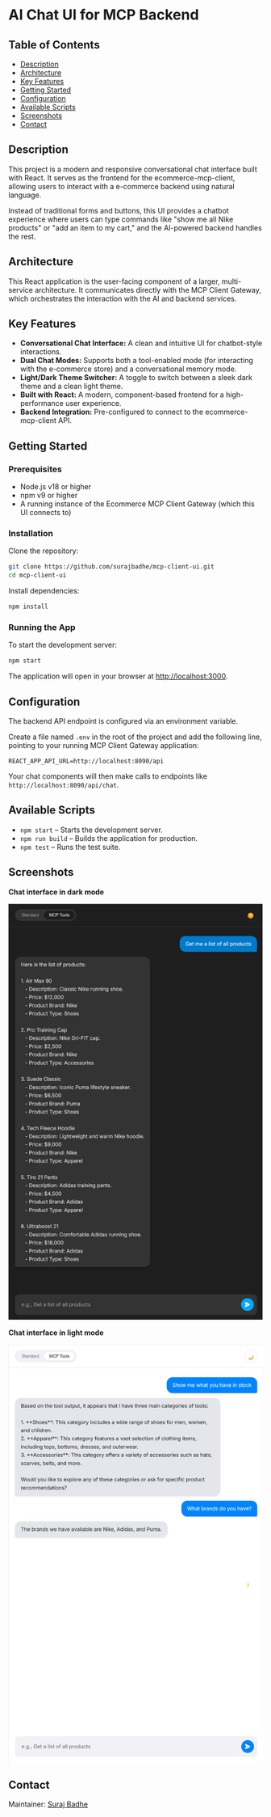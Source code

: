 
# AI Chat UI for MCP Backend

## Table of Contents

- [Description](#description)
- [Architecture](#architecture)
- [Key Features](#key-features)
- [Getting Started](#getting-started)
- [Configuration](#configuration)
- [Available Scripts](#available-scripts)
- [Screenshots](#screenshots)
- [Contact](#contact)

## Description

This project is a modern and responsive conversational chat interface built with React. It serves as the frontend for the ecommerce-mcp-client, allowing users to interact with a e-commerce backend using natural language.

Instead of traditional forms and buttons, this UI provides a chatbot experience where users can type commands like "show me all Nike products" or "add an item to my cart," and the AI-powered backend handles the rest.

## Architecture

This React application is the user-facing component of a larger, multi-service architecture. It communicates directly with the MCP Client Gateway, which orchestrates the interaction with the AI and backend services.

## Key Features

- **Conversational Chat Interface:** A clean and intuitive UI for chatbot-style interactions.
- **Dual Chat Modes:** Supports both a tool-enabled mode (for interacting with the e-commerce store) and a conversational memory mode.
- **Light/Dark Theme Switcher:** A toggle to switch between a sleek dark theme and a clean light theme.
- **Built with React:** A modern, component-based frontend for a high-performance user experience.
- **Backend Integration:** Pre-configured to connect to the ecommerce-mcp-client API.

## Getting Started

### Prerequisites

- Node.js v18 or higher
- npm v9 or higher
- A running instance of the Ecommerce MCP Client Gateway (which this UI connects to)

### Installation

Clone the repository:

```bash
git clone https://github.com/surajbadhe/mcp-client-ui.git
cd mcp-client-ui
```

Install dependencies:

```bash
npm install
```

### Running the App

To start the development server:

```bash
npm start
```

The application will open in your browser at [http://localhost:3000](http://localhost:3000).

## Configuration

The backend API endpoint is configured via an environment variable.

Create a file named `.env` in the root of the project and add the following line, pointing to your running MCP Client Gateway application:

```env
REACT_APP_API_URL=http://localhost:8090/api
```

Your chat components will then make calls to endpoints like `http://localhost:8090/api/chat`.

## Available Scripts

- `npm start` – Starts the development server.
- `npm run build` – Builds the application for production.
- `npm test` – Runs the test suite.

## Screenshots

**Chat interface in dark mode**

![Dark Mode](public/chat-dark1.jpg)

**Chat interface in light mode**

![Light Mode](public/chat-light1.jpg)

## Contact

Maintainer: [Suraj Badhe](https://github.com/surajbadhe)
